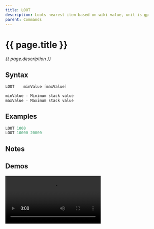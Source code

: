 ```yaml
---
title: LOOT
description: Loots nearest item based on wiki value, unit is gp
parent: Commands
---
```


# {{ page.title }}

_{{ page.description }}_

## Syntax

```java
LOOT    minValue [maxValue] 

minValue - Mimimum stack value
maxValue - Maximum stack value

```

## Examples

```java
LOOT 1000
LOOT 10000 20000
```

## Notes


## Demos

![](https://i.imgur.com/tDhyhno.mp4)

